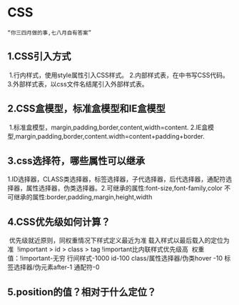 # CSS

```
“你三四月做的事,七八月自有答案”
```

## 1.CSS引入方式

​	1.行内样式，使用style属性引入CSS样式。
​	2.内部样式表，在<style></style>中书写CSS代码。
​	3.外部样式表，以css文件名结尾引入外部样式表。

## 2.CSS盒模型，标准盒模型和IE盒模型

​	1.标准盒模型，margin,padding,border,content,width=content.
​	2.IE盒模型,margin,padding,border,content.width=content+padding+border.

## 3.css选择符，哪些属性可以继承

​	1.ID选择器，CLASS类选择器，标签选择器，子代选择器，后代选择器，通配符选择器，属性选择器，伪类选择器。
​	2.可继承的属性:font-size,font-family,color
​	不可继承的属性:border,padding,margin,height,width  

## 4.CSS优先级如何计算？

​	优先级就近原则，同权重情况下样式定义最近为准
​	载入样式以最后载入的定位为准
​	!important > id > class > tag
​	!important比内联样式优先级高
​	权重值：!important-无穷 行间样式-1000 id-100 class/属性选择器/伪类hover -10  标签选择器/伪元素after-1 通配符-0

## 5.position的值？相对于什么定位？

​	position有五个值，static,relative,absolute,fixed,inherit.static为默认值，普通文档流。relative为相对定位，相对于文档流中之前位置定位，不脱离文档流。absolute为绝对定位，相对于最近父元素非static值定位，脱离文档流。fixed为固定定位，相对于浏览器可视窗口定位，脱离文档流,inherit规定从父元素继承position属性的值。

## 6.CSS3有哪些特性？

​	过渡transition 动画animaiton 形状转换 transform  阴影 box-shadow 边框图片border-image 边框圆角border-radius 换行word-break:normal。
​	超出省略号：overflow:hidden;white-space:nowrap;text-overflow:ellipsis;
​	颜色rgba 渐变linear 弹性布局flex

## 7.经常遇到的浏览器兼容性问题有哪些？原因解决方法是什么？

​	png24位图片在ie6浏览器上出现背景，解决方案是做成png8.
​	浏览器默认的margin和padding不同，解决方案是加一个全局的*{margin：0;padding:0;}来统一.
​	chrome浏览器中文界面会将小于12px的文本强制按照12px显示，可通过-webkit-text-size-adjust:none解决.

## 8.margin和padding分别适合什么场景使用？

​	margin是用来隔开元素和元素之间的间距，padding是用来隔开元素与内容的间隔，margin是用来布局分开元素，是元素和元素互不相干，padding用来给元素和内容之间的间隔，让内容和元素之间有一段间距。

## 9.css优化/提高性能的方法有哪些？

​	尽量将样式写在单独的css文件里面，内容和样式分离，易于管理和维护。减少页面体积。css文件可以被缓存，重用。
​	不使用@import。
​	避免使用复杂的选择器，精简样式文件，利用css继承减少代码量。避免!important。

## 10.隐藏元素的方法和区别？

```display:none;```元素不占据空间，动态改变此属性会引起重排。

```opacity:0;``` 元素隐藏依然占据空间，绑定的事件依然能触发。

visibility:hidden; 元素隐藏依然占据控件，绑定事件不会触发。

## 11.什么是BFC？

BFC全称为块格式化上下文。

## 12.如何垂直居中？

方法1：先设置水平居中，再在Y轴上偏移。

```html
<!DOCTYPE html>
<html lang="en">
<head>
    <meta charset="UTF-8">
    <title>index</title>
    <style>
        html,body {
            width: 100%;
            height: 100%;
            margin: 0;
            padding: 0;
        }
        .content {
            width: 300px;
            height: 300px;
            background: orange;
            margin: 0 auto; /*水平居中*/
            position: relative;
            top: 50%; /*偏移*/
            transform: translateY(-50%);
        }
    </style>
</head>
<body>
    <div class="content"></div>
</body>
</html>
```

方法2：flex布局，```display:flex;justify-content:center;align-items:center;```

```html
<!DOCTYPE html>
<html lang="en">
<head>
    <meta charset="UTF-8">
    <title>index</title>
    <style>
        html,body {
            width: 100%;
            height: 100%;
            margin: 0;
            padding: 0;
        }
    
        body {
            display: flex;
            align-items: center; /*定义body的元素垂直居中*/
            justify-content: center; /*定义body的里的元素水平居中*/
        }
        .content {
            width: 300px;
            height: 300px;
            background: orange;        
        }
    </style>
</head>
<body>
    <div class="content"></div>
</body>
</html>
```



## 13.如何水平居中？

行内元素```text-align:cente;```  块级元素：```margin: 0 auto;``` 

flex布局中：```display:flex;justify-content:center;``` 

## 14.flex怎么用?常用属性有哪些？

## 15.说一下清除浮动